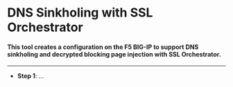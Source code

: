 # DNS Sinkholing with SSL Orchestrator

#### This tool creates a configuration on the F5 BIG-IP to support DNS sinkholing and decrypted blocking page injection with SSL Orchestrator.

-----------------

* **Step 1**: ...
